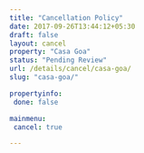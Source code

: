 ```yaml
---
title: "Cancellation Policy"
date: 2017-09-26T13:44:12+05:30
draft: false
layout: cancel
property: "Casa Goa"
status: "Pending Review"
url: /details/cancel/casa-goa/
slug: "casa-goa/"

propertyinfo:
 done: false

mainmenu:
 cancel: true

---
```


